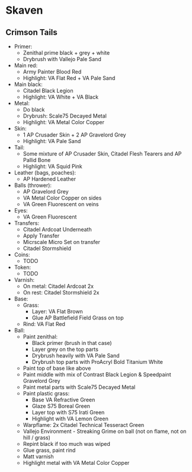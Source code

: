 # Skaven

## Crimson Tails

- Primer:
    - Zenithal prime black + grey + white
    - Drybrush with Vallejo Pale Sand
- Main red:
    - Army Painter Blood Red
    - Highlight: VA Flat Red + VA Pale Sand
- Main black:
    - Citadel Black Legion
    - Highlight: VA White + VA Black
- Metal:
    - Do black
    - Drybrush: Scale75 Decayed Metal
    - Highlight: VA Metal Color Copper
- Skin:
    - 1 AP Crusader Skin + 2 AP Gravelord Grey
    - Highlight: VA Pale Sand
- Tail:
    - Some mixture of AP Crusader Skin, Citadel Flesh Tearers and AP Pallid Bone
    - Highlight: VA Squid Pink
- Leather (bags, poaches):
    - AP Hardened Leather
- Balls (thrower):
    - AP Gravelord Grey
    - VA Metal Color Copper on sides
    - VA Green Fluorescent on veins
- Eyes:
    - VA Green Fluorescent
- Transfers:
    - Citadel Ardcoat Underneath
    - Apply Transfer
    - Micrscale Micro Set on transfer
    - Citadel Stormshield
- Coins:
    - TODO
- Token:
    - TODO
- Varnish:
    - On metal: Citadel Ardcoat 2x
    - On rest: Citadel Stormshield 2x
- Base:
    - Grass:
        - Layer: VA Flat Brown
        - Glue AP Battlefield Field Grass on top
    - Rind: VA Flat Red
- Ball:
    - Paint zenithal:
        - Black primer (brush in that case)
        - Layer grey on the top parts
        - Drybrush heavily with VA Pale Sand
        - Drybrush top parts with ProAcryl Bold Titanium White
    - Paint top of base like above
    - Paint middle with mix of Contrast Black Legion & Speedpaint Gravelord Grey
    - Paint metal parts with Scale75 Decayed Metal
    - Paint plastic grass:
        - Base VA Refractive Green
        - Glaze S75 Boreal Green
        - Layer top with S75 Irati Green
        - Highlight with VA Lemon Green
    - Warpflame: 2x Citadel Technical Tesseract Green
    - Vallejo Environment - Streaking Grime on ball (not on flame, not on hill / grass)
    - Repint black if too much was wiped
    - Glue grass, paint rind
    - Matt varnish
    - Highlight metal with VA Metal Color Copper
